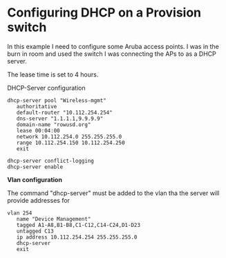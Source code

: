 # Configuring DHCP on a Provision switch #

In this example I need to configure some Aruba access points. I was in the burn in room and used the switch I was connecting the APs to as a DHCP server.

The lease time is set to 4 hours. 

DHCP-Server configuration

```
dhcp-server pool "Wireless-mgmt"
   authoritative
   default-router "10.112.254.254"
   dns-server "1.1.1.1,9.9.9.9"
   domain-name "rowusd.org"
   lease 00:04:00
   network 10.112.254.0 255.255.255.0
   range 10.112.254.150 10.112.254.250
   exit
   
dhcp-server conflict-logging
dhcp-server enable
```
**Vlan configuration**

The command "dhcp-server" must be added to the vlan tha the server will provide addresses for

```
vlan 254
   name "Device Management"
   tagged A1-A8,B1-B8,C1-C12,C14-C24,D1-D23
   untagged C13
   ip address 10.112.254.254 255.255.255.0
   dhcp-server
   exit
```


